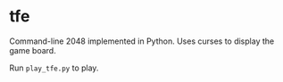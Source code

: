 # tfe
Command-line 2048 implemented in Python.
Uses curses to display the game board.

Run `play_tfe.py` to play.
